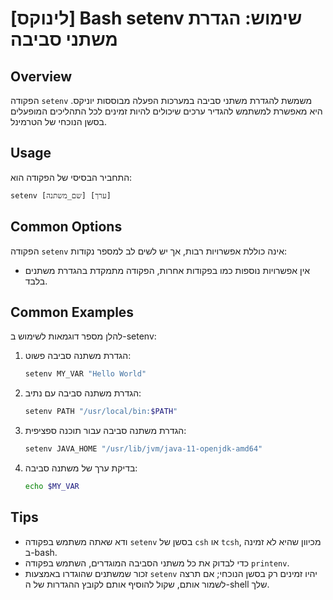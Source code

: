 # [לינוקס] Bash setenv שימוש: הגדרת משתני סביבה

## Overview
הפקודה `setenv` משמשת להגדרת משתני סביבה במערכות הפעלה מבוססות יוניקס. היא מאפשרת למשתמש להגדיר ערכים שיכולים להיות זמינים לכל התהליכים המופעלים בסשן הנוכחי של הטרמינל.

## Usage
התחביר הבסיסי של הפקודה הוא:
```
setenv [שם_משתנה] [ערך]
```

## Common Options
הפקודה `setenv` אינה כוללת אפשרויות רבות, אך יש לשים לב למספר נקודות:
- אין אפשרויות נוספות כמו בפקודות אחרות, הפקודה מתמקדת בהגדרת משתנים בלבד.

## Common Examples
להלן מספר דוגמאות לשימוש ב-setenv:

1. הגדרת משתנה סביבה פשוט:
   ```bash
   setenv MY_VAR "Hello World"
   ```

2. הגדרת משתנה סביבה עם נתיב:
   ```bash
   setenv PATH "/usr/local/bin:$PATH"
   ```

3. הגדרת משתנה סביבה עבור תוכנה ספציפית:
   ```bash
   setenv JAVA_HOME "/usr/lib/jvm/java-11-openjdk-amd64"
   ```

4. בדיקת ערך של משתנה סביבה:
   ```bash
   echo $MY_VAR
   ```

## Tips
- ודא שאתה משתמש בפקודה `setenv` בסשן של `csh` או `tcsh`, מכיוון שהיא לא זמינה ב-bash.
- כדי לבדוק את כל משתני הסביבה המוגדרים, השתמש בפקודה `printenv`.
- זכור שמשתנים שהוגדרו באמצעות `setenv` יהיו זמינים רק בסשן הנוכחי; אם תרצה לשמור אותם, שקול להוסיף אותם לקובץ ההגדרות של ה-shell שלך.